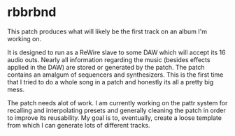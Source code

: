 rbbrbnd
=======

This patch produces what will likely be the first track on an album I'm working on. 
  
It is designed to run as a ReWire slave to some DAW which will accept its 16 audio outs.
Nearly all information regarding the music (besides effects applied in the DAW) are stored or generated by the patch. 
The patch contains an amalgum of sequencers and synthesizers. This is the first time that I tried to do a whole song in a patch and honestly its all a pretty big mess.

The patch needs alot of work. I am currently working on the pattr system for recalling and interpolating presets and generally cleaning the patch in order to improve its reusability.
My goal is to, eventually, create a loose template from which I can generate lots of different tracks. 
